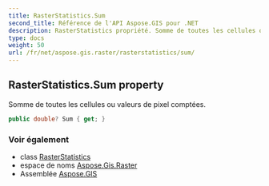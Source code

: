 ```yaml
---
title: RasterStatistics.Sum
second_title: Référence de l'API Aspose.GIS pour .NET
description: RasterStatistics propriété. Somme de toutes les cellules ou valeurs de pixel comptées.
type: docs
weight: 50
url: /fr/net/aspose.gis.raster/rasterstatistics/sum/
---
```

## RasterStatistics.Sum property

Somme de toutes les cellules ou valeurs de pixel comptées.

```csharp
public double? Sum { get; }
```

### Voir également

* class [RasterStatistics](../)
* espace de noms [Aspose.Gis.Raster](../../rasterstatistics/)
* Assemblée [Aspose.GIS](../../../)


